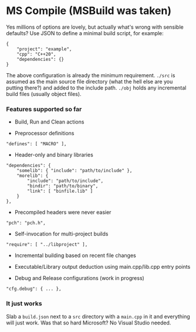 # MS Compile (MSBuild was taken)

Yes millions of options are lovely, but actually what's wrong with sensible defaults? Use JSON to define a minimal build script, for example:
```
{
    "project": "example",
    "cpp": "C++20",
    "dependencies": {}
}
```
The above configuration is already the minimum requirement. `./src` is assumed as the main source file directory (what the hell else are you putting there?) and added to the include path. `./obj` holds any incremental build files (usually object files).
### Features supported so far
- Build, Run and Clean actions

- Preprocessor definitions
```
"defines": [ "MACRO" ],
```
- Header-only and binary libraries
```
"dependencies": {
    "somelib": { "include": "path/to/include" },
    "morelib": {
        "include": "path/to/include",
        "bindir": "path/to/binary",
        "link": [ "binfile.lib" ]
    }
},
```
- Precompiled headers were never easier
```
"pch": "pch.h",
```
- Self-invocation for multi-project builds
```
"require": [ "../libproject" ],
```
- Incremental building based on recent file changes

- Executable/Library output deduction using main.cpp/lib.cpp entry points

- Debug and Release configurations (work in progress)
```
"cfg.debug": { ... },
```

### It just works
Slab a `build.json` next to a `src` directory with a `main.cpp` in it and everything will just work. Was that so hard Microsoft? No Visual Studio needed.
